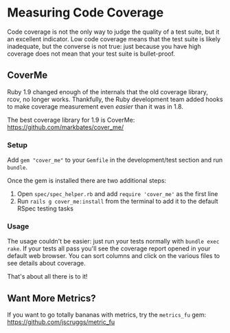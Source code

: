 # Measuring Code Coverage

Code coverage is not the only way to judge the quality of a test suite, but it an excellent indicator. Low code coverage means that the test suite is likely inadequate, but the converse is not true: just because you have high coverage does not mean that your test suite is bullet-proof.

## CoverMe

Ruby 1.9 changed enough of the internals that the old coverage library, rcov, no longer works. Thankfully, the Ruby development team added hooks to make coverage measurement even _easier_ than it was in 1.8.

The best coverage library for 1.9 is CoverMe: https://github.com/markbates/cover_me/

### Setup

Add `gem "cover_me"` to your `Gemfile` in the development/test section and run `bundle`.

Once the gem is installed there are two additional steps:

1. Open `spec/spec_helper.rb` and add `require 'cover_me'` as the first line
2. Run `rails g cover_me:install` from the terminal to add it to the default RSpec testing tasks

### Usage

The usage couldn't be easier: just run your tests normally with `bundle exec rake`. If your tests all pass you'll see the coverage report opened in your default web browser. You can sort columns and click on the various files to see details about coverage.

That's about all there is to it!

## Want More Metrics?

If you want to go totally bananas with metrics, try the `metrics_fu` gem: https://github.com/jscruggs/metric_fu